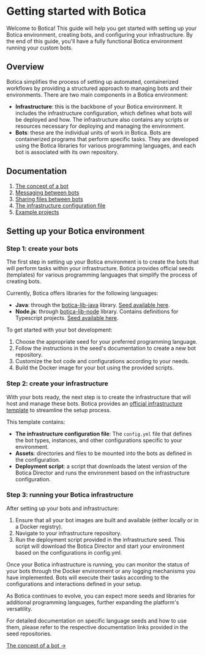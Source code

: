 # Getting started with Botica

Welcome to Botica! This guide will help you get started with setting up your Botica environment,
creating bots, and configuring your infrastructure. By the end of this guide, you'll have a fully
functional Botica environment running your custom bots.

## Overview

Botica simplifies the process of setting up automated, containerized workflows by providing a
structured approach to managing bots and their environments. There are two main components in a
Botica environment:

- **Infrastructure**: this is the backbone of your Botica environment. It includes the
  infrastructure
  configuration, which defines what bots will be deployed and how.
  The infrastructure also contains any scripts or resources necessary for deploying and managing the
  environment.
- **Bots**: these are the individual units of work in Botica. Bots are containerized programs that
  perform specific tasks. They are developed using the Botica libraries for various programming
  languages, and each bot is associated with its own repository.

## Documentation

1. [The concept of a bot](the-concept-of-a-bot.md)
2. [Messaging between bots](messaging-between-bots.md)
3. [Sharing files between bots](sharing-files-between-bots.md)
4. [The infrastructure configuration file](the-infrastructure-configuration-file.md)
5. [Example projects](example-projects.md)

## Setting up your Botica environment

### Step 1: create your bots

The first step in setting up your Botica environment is to create the bots that will perform tasks
within your infrastructure. Botica provides official seeds (templates) for various programming
languages that simplify the process of creating bots.

Currently, Botica offers libraries for the following languages:

- **Java**: through the [botica-lib-java](https://github.com/isa-group/botica-lib-java/) library.
  [Seed available here](https://github.com/isa-group/botica-seed-java/).
- **Node.js**: through [botica-lib-node](https://github.com/isa-group/botica-lib-node/) library.
  Contains definitions for Typescript projects.
  [Seed available here](https://github.com/isa-group/botica-seed-node/).

To get started with your bot development:

1. Choose the appropriate seed for your preferred programming language.
2. Follow the instructions in the seed's documentation to create a new bot repository.
3. Customize the bot code and configurations according to your needs.
4. Build the Docker image for your bot using the provided scripts.

### Step 2: create your infrastructure

With your bots ready, the next step is to create the infrastructure that will host and manage these
bots. Botica provides an
[official infrastructure template](https://github.com/isa-group/botica-infrastructure/) to
streamline the setup process.

This template contains:

- **The infrastructure configuration file**: The `config.yml` file that defines the bot types,
  instances, and other configurations specific to your environment.
- **Assets**: directories and files to be mounted into the bots as defined in the configuration.
- **Deployment script**: a script that downloads the latest version of the Botica Director and runs
  the environment based on the infrastructure configuration.

### Step 3: running your Botica infrastructure

After setting up your bots and infrastructure:

1. Ensure that all your bot images are built and available (either locally or in a Docker registry).
2. Navigate to your infrastructure repository.
3. Run the deployment script provided in the infrastructure seed. This script will download the
   Botica Director and start your environment based on the configurations in config.yml.

Once your Botica infrastructure is running, you can monitor the status of your bots through the
Docker environment or any logging mechanisms you have implemented. Bots will execute their tasks
according to the configurations and interactions defined in your setup.

As Botica continues to evolve, you can expect more seeds and libraries for additional programming
languages, further expanding the platform's versatility.

For detailed documentation on specific language seeds and how to use them, please refer to the
respective documentation links provided in the seed repositories.

[The concept of a bot ->](the-concept-of-a-bot.md)
